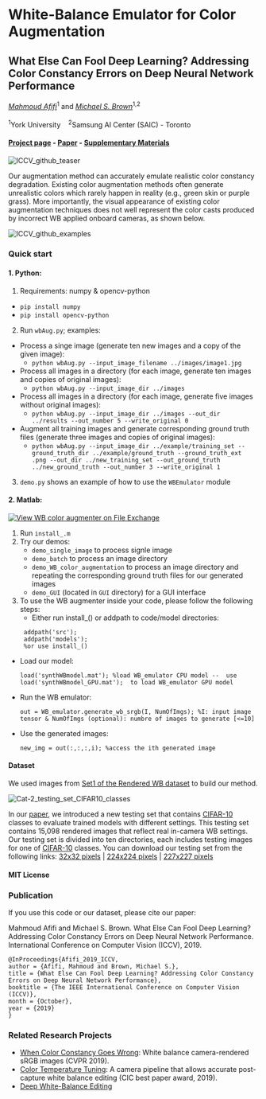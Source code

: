 # White-Balance Emulator for Color Augmentation

## What Else Can Fool Deep Learning? Addressing Color Constancy Errors on Deep Neural Network Performance

*[Mahmoud Afifi](https://sites.google.com/view/mafifi)*<sup>1</sup> and *[Michael S. Brown](http://www.cse.yorku.ca/~mbrown/)*<sup>1,2</sup>
<br></br><sup>1</sup>York University &nbsp;&nbsp; <sup>2</sup>Samsung AI Center (SAIC) - Toronto

#### [Project page](http://cvil.eecs.yorku.ca/projects/public_html/wb_emulation/index.html) - [Paper](http://openaccess.thecvf.com/content_ICCV_2019/papers/Afifi_What_Else_Can_Fool_Deep_Learning_Addressing_Color_Constancy_Errors_ICCV_2019_paper.pdf) - [Supplementary Materials](http://openaccess.thecvf.com/content_ICCV_2019/supplemental/Afifi_What_Else_Can_ICCV_2019_supplemental.pdf)


![ICCV_github_teaser](https://user-images.githubusercontent.com/37669469/76104483-6eb5c100-5fa1-11ea-832b-b7a9a8e23895.jpg)

Our augmentation method can accurately emulate realistic color constancy degradation. Existing color augmentation methods often generate unrealistic colors which rarely happen in reality (e.g., green skin or purple grass). More importantly, the visual appearance of existing color augmentation techniques does not well represent the color casts produced by incorrect WB applied onboard cameras, as shown below.

![ICCV_github_examples](https://user-images.githubusercontent.com/37669469/76104478-6c536700-5fa1-11ea-9bb0-774c64fb3576.jpg)


### Quick start

#### 1. Python:
1. Requirements: numpy & opencv-python
  * `pip install numpy`
  * `pip install opencv-python`
2. Run `wbAug.py`; examples:
  * Process a singe image (generate ten new images and a copy of the given image): 
    * `python wbAug.py --input_image_filename ../images/image1.jpg`
  * Process all images in a directory (for each image, generate ten images and copies of original images):
    * `python wbAug.py --input_image_dir ../images`
  * Process all images in a directory (for each image, generate five images without original images): 
    * `python wbAug.py --input_image_dir ../images --out_dir ../results --out_number 5 --write_original 0`
  * Augment all training images and generate corresponding ground truth files (generate three images and copies of original images): 
    * `python wbAug.py --input_image_dir ../example/training_set --ground_truth_dir ../example/ground_truth --ground_truth_ext .png --out_dir ../new_training_set --out_ground_truth ../new_ground_truth --out_number 3 --write_original 1`
3. `demo.py` shows an example of how to use the `WBEmulator` module


#### 2. Matlab:
[![View WB color augmenter on File Exchange](https://www.mathworks.com/matlabcentral/images/matlab-file-exchange.svg)](https://www.mathworks.com/matlabcentral/fileexchange/72966-wb-color-augmenter)
 1. Run `install_.m`
 2. Try our demos: 
    * `demo_single_image` to process signle image
    * `demo_batch` to process an image directory
    * `demo_WB_color_augmentation` to process an image directory and repeating the corresponding ground truth files for our generated images
    * `demo_GUI` (located in `GUI` directory) for a GUI interface 
3. To use the WB augmenter inside your code, please follow the following steps:
   * Either run install_() or addpath to code/model directories:
   ```
    addpath('src');
    addpath('models'); 
    %or use install_()
   ```

* Load our model:
   ```
   load('synthWBmodel.mat'); %load WB_emulator CPU model --  use load('synthWBmodel_GPU.mat');  to load WB_emulator GPU model
   ``` 
* Run the WB emulator:
   ```
   out = WB_emulator.generate_wb_srgb(I, NumOfImgs); %I: input image tensor & NumOfImgs (optional): numbre of images to generate [<=10]
   ```
* Use the generated images:
   ```
   new_img = out(:,:,:,i); %access the ith generated image
   ```
   
#### Dataset
We used images from [Set1 of the Rendered WB dataset](http://cvil.eecs.yorku.ca/projects/public_html/sRGB_WB_correction/dataset.html) to build our method. 


![Cat-2_testing_set_CIFAR10_classes](https://user-images.githubusercontent.com/37669469/76104454-62316880-5fa1-11ea-8012-86e8c6bf79d7.jpg)

In our [paper](http://openaccess.thecvf.com/content_ICCV_2019/papers/Afifi_What_Else_Can_Fool_Deep_Learning_Addressing_Color_Constancy_Errors_ICCV_2019_paper.pdf), we introduced a new testing set that contains [CIFAR-10](https://www.cs.toronto.edu/~kriz/cifar.html) classes to evaluate trained models with different settings. This testing set contains 15,098 rendered images that reflect real in-camera WB settings. Our testing set is divided into ten directories, each includes testing images for one of [CIFAR-10](https://www.cs.toronto.edu/~kriz/cifar.html) classes. You can download our testing set from the following links: 
[32x32 pixels](https://ln2.sync.com/dl/557e4b360/u9wki7e5-twjzqvx6-639n7p5c-cvv9bcz9) | [224x224 pixels](https://ln2.sync.com/dl/f969a6500/c3evbxeh-xhx6vxim-sjrzyns7-h4zz8zs6) | [227x227 pixels](https://ln2.sync.com/dl/e09cd2c20/7h67ibk7-8j4g6yz6-sjwhqmvv-bx8k367e)


   
#### MIT License

### Publication

If you use this code or our dataset, please cite our paper:

Mahmoud Afifi and Michael S. Brown. What Else Can Fool Deep Learning? Addressing Color Constancy Errors on Deep Neural Network Performance. International Conference on Computer Vision (ICCV), 2019.


```
@InProceedings{Afifi_2019_ICCV,
author = {Afifi, Mahmoud and Brown, Michael S.},
title = {What Else Can Fool Deep Learning? Addressing Color Constancy Errors on Deep Neural Network Performance},
booktitle = {The IEEE International Conference on Computer Vision (ICCV)},
month = {October},
year = {2019}
}
```


### Related Research Projects
- [When Color Constancy Goes Wrong](https://github.com/mahmoudnafifi/WB_sRGB): White balance camera-rendered sRGB images (CVPR 2019).
- [Color Temperature Tuning](https://github.com/mahmoudnafifi/ColorTempTuning): A camera pipeline that allows accurate post-capture white balance editing (CIC best paper award, 2019).
- [Deep White-Balance Editing](https://arxiv.org/pdf/2004.01354.pdf)

